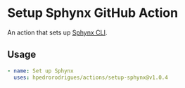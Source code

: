 # Setup Sphynx GitHub Action

An action that sets up [Sphynx CLI].

## Usage

```yaml
- name: Set up Sphynx
  uses: hpedrorodrigues/actions/setup-sphynx@v1.0.4
```

[Sphynx CLI]: https://github.com/hpedrorodrigues/sphynx
